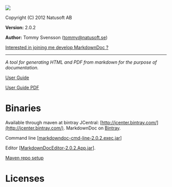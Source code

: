 ![](http://download.natusoft.se/Images/MarkdownDoc/MarkdownDoc.png)

Copyright (C) 2012 Natusoft AB

__Version:__ 2.0.2

__Author:__ Tommy Svensson (tommy@natusoft.se)

[Interested in joining me develop MarkdownDoc ?](https://github.com/tombensve/MarkdownDoc/issues/21)

----

_A tool for generating HTML and PDF from markdown for the purpose of documentation._

[User Guide](https://github.com/tombensve/MarkdownDoc/blob/master/Docs/MarkdownDoc-User-Guide.md)

[User Guide PDF](https://github.com/tombensve/MarkdownDoc/blob/master/Docs/MarkdownDoc-User-Guide.pdf)

# Binaries

Available through maven at bintray JCentral: [http://jcenter.bintray.com/](http://jcenter.bintray.com/).
MarkdownDoc on [Bintray](https://bintray.com/tommy/maven/MarkdownDoc/).

Command line \[[markdowndoc-cmd-line-2.0.2.exec.jar](http://dl.bintray.com/tommy/maven/se/natusoft/tools/doc/markdowndoc/markdowndoc-cmd-line/2.0.2/markdowndoc-cmd-line-2.0.2.exec.jar)\]


Editor \[[MarkdownDocEditor-2.0.2.App.jar](http://dl.bintray.com/tommy/maven/se/natusoft/tools/doc/markdowndoc/MarkdownDocEditor/2.0.2/MarkdownDocEditor-2.0.2.App.jar)\].

[Maven repo setup](https://github.com/tombensve/CommonStuff/blob/master/docs/MavenRepository.md)

# Licenses


